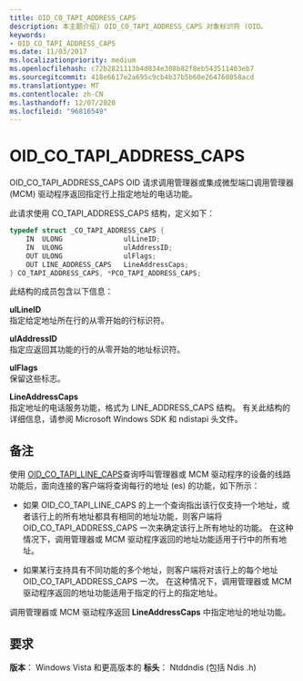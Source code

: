 ```yaml
---
title: OID_CO_TAPI_ADDRESS_CAPS
description: 本主题介绍) OID_CO_TAPI_ADDRESS_CAPS 对象标识符 (OID。
keywords:
- OID_CO_TAPI_ADDRESS_CAPS
ms.date: 11/03/2017
ms.localizationpriority: medium
ms.openlocfilehash: c72b2821113b4d834e308b82f8eb543511403eb7
ms.sourcegitcommit: 418e6617e2a695c9cb4b37b5b60e264760858acd
ms.translationtype: MT
ms.contentlocale: zh-CN
ms.lasthandoff: 12/07/2020
ms.locfileid: "96816549"
---
```

# <a name="oid_co_tapi_address_caps"></a>OID_CO_TAPI_ADDRESS_CAPS

OID_CO_TAPI_ADDRESS_CAPS OID 请求调用管理器或集成微型端口调用管理器 (MCM) 驱动程序返回指定行上指定地址的电话功能。

此请求使用 CO_TAPI_ADDRESS_CAPS 结构，定义如下：

```c++
typedef struct _CO_TAPI_ADDRESS_CAPS {
    IN  ULONG               ulLineID;
    IN  ULONG               ulAddressID;
    OUT ULONG               ulFlags;
    OUT LINE_ADDRESS_CAPS   LineAddressCaps;
} CO_TAPI_ADDRESS_CAPS, *PCO_TAPI_ADDRESS_CAPS;
``` 

此结构的成员包含以下信息：

**ulLineID**  
指定给定地址所在行的从零开始的行标识符。

**ulAddressID**  
指定应返回其功能的行的从零开始的地址标识符。

**ulFlags**  
保留这些标志。

**LineAddressCaps**  
指定地址的电话服务功能，格式为 LINE_ADDRESS_CAPS 结构。 有关此结构的详细信息，请参阅 Microsoft Windows SDK 和 ndistapi 头文件。

## <a name="remarks"></a>备注

使用 [OID_CO_TAPI_LINE_CAPS](oid-co-tapi-line-caps.md)查询呼叫管理器或 MCM 驱动程序的设备的线路功能后，面向连接的客户端将查询每行的地址 (es) 的功能，如下所示：

- 如果 OID_CO_TAPI_LINE_CAPS 的上一个查询指出该行仅支持一个地址，或者该行上的所有地址都具有相同的地址功能，则客户端将 OID_CO_TAPI_ADDRESS_CAPS 一次来确定该行上所有地址的功能。 在这种情况下，调用管理器或 MCM 驱动程序返回的地址功能适用于行中的所有地址。

- 如果某行支持具有不同功能的多个地址，则客户端将对该行上的每个地址 OID_CO_TAPI_ADDRESS_CAPS 一次。 在这种情况下，调用管理器或 MCM 驱动程序返回的地址功能适用于指定的行上的指定地址。

调用管理器或 MCM 驱动程序返回 **LineAddressCaps** 中指定地址的地址功能。

## <a name="requirements"></a>要求

**版本**： Windows Vista 和更高版本的 **标头**： Ntddndis (包括 Ndis .h) 

